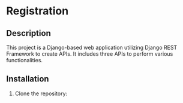 # Registration

## Description
This project is a Django-based web application utilizing Django REST Framework to create APIs. It includes three APIs to perform various functionalities.

## Installation
1. Clone the repository:
